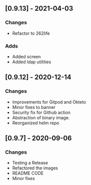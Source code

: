 ## [0.9.13] - 2021-04-03
### Changes
- Refactor to 262life

### Adds
- Added screen
- Added ldap utilities

## [0.9.12] - 2020-12-14
### Changes
- Improvements for Gitpod and Okteto
- Minor fixes to banner
- Security fix for Github action
- Abstraction of binary image.
- Reorganized helm repo

## [0.9.7] - 2020-09-06
### Changes
- Testing a Release
- Refactored the images
- README CODE
- Minor fixes


